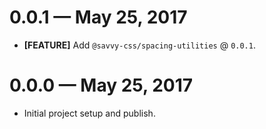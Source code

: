 # 0.0.1 &mdash; May 25, 2017

- **[FEATURE]** Add `@savvy-css/spacing-utilities` @ `0.0.1`.


# 0.0.0 &mdash; May 25, 2017

- Initial project setup and publish.
